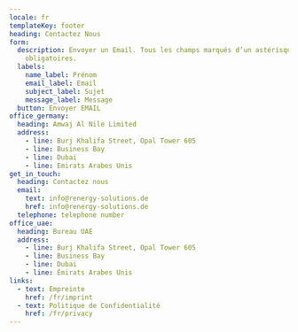 ```yaml
---
locale: fr
templateKey: footer
heading: Contactez Nous
form:
  description: Envoyer un Email. Tous les champs marqués d’un astérisque (*) sont
    obligatoires.
  labels:
    name_label: Prénom
    email_label: Email
    subject_label: Sujet
    message_label: Message
  button: Envoyer EMAIL
office_germany:
  heading: Amwaj Al Nile Limited
  address:
    - line: Burj Khalifa Street, Opal Tower 605
    - line: Business Bay
    - line: Dubai
    - line: Emirats Arabes Unis
get_in_touch:
  heading: Contactez nous
  email:
    text: info@renergy-solutions.de
    href: info@renergy-solutions.de
  telephone: telephone number
office_uae:
  heading: Bureau UAE
  address:
    - line: Burj Khalifa Street, Opal Tower 605
    - line: Business Bay
    - line: Dubai
    - line: Émirats Arabes Unis
links:
  - text: Empreinte
    href: /fr/imprint
  - text: Politique de Confidentialité
    href: /fr/privacy
---
```

